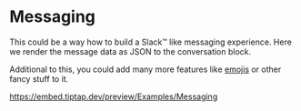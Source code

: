 # Messaging

This could be a way how to build a Slack™ like messaging experience.
Here we render the message data as JSON to the conversation block.

Additional to this, you could add many more features like [emojis](/api/nodes/emoji) or other fancy stuff to it.

https://embed.tiptap.dev/preview/Examples/Messaging
